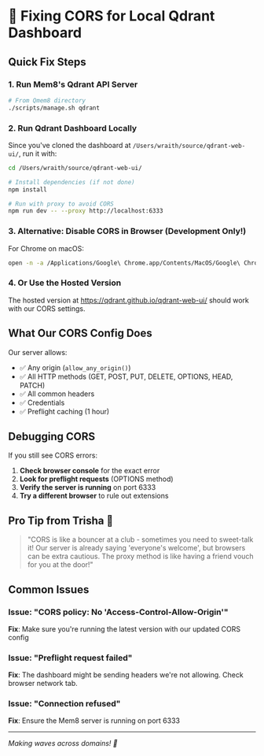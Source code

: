 # 🌊 Fixing CORS for Local Qdrant Dashboard

## Quick Fix Steps

### 1. Run Mem8's Qdrant API Server
```bash
# From Qmem8 directory
./scripts/manage.sh qdrant
```

### 2. Run Qdrant Dashboard Locally

Since you've cloned the dashboard at `/Users/wraith/source/qdrant-web-ui/`, run it with:

```bash
cd /Users/wraith/source/qdrant-web-ui/

# Install dependencies (if not done)
npm install

# Run with proxy to avoid CORS
npm run dev -- --proxy http://localhost:6333
```

### 3. Alternative: Disable CORS in Browser (Development Only!)

For Chrome on macOS:
```bash
open -n -a /Applications/Google\ Chrome.app/Contents/MacOS/Google\ Chrome --args --user-data-dir="/tmp/chrome_dev_test" --disable-web-security --disable-features=IsolateOrigins,site-per-process
```

### 4. Or Use the Hosted Version

The hosted version at https://qdrant.github.io/qdrant-web-ui/ should work with our CORS settings.

## What Our CORS Config Does

Our server allows:
- ✅ Any origin (`allow_any_origin()`)
- ✅ All HTTP methods (GET, POST, PUT, DELETE, OPTIONS, HEAD, PATCH)
- ✅ All common headers
- ✅ Credentials
- ✅ Preflight caching (1 hour)

## Debugging CORS

If you still see CORS errors:

1. **Check browser console** for the exact error
2. **Look for preflight requests** (OPTIONS method)
3. **Verify the server is running** on port 6333
4. **Try a different browser** to rule out extensions

## Pro Tip from Trisha 💖

> "CORS is like a bouncer at a club - sometimes you need to sweet-talk it! Our server is already saying 'everyone's welcome', but browsers can be extra cautious. The proxy method is like having a friend vouch for you at the door!"

## Common Issues

### Issue: "CORS policy: No 'Access-Control-Allow-Origin'"
**Fix**: Make sure you're running the latest version with our updated CORS config

### Issue: "Preflight request failed"
**Fix**: The dashboard might be sending headers we're not allowing. Check browser network tab.

### Issue: "Connection refused"
**Fix**: Ensure the Mem8 server is running on port 6333

---

*Making waves across domains! 🌊*